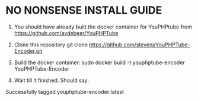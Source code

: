 # NO NONSENSE INSTALL GUIDE
1. You should have already built the docker container for YouPHPtube from https://github.com/avdebeer/YouPHPTube

2. Clone this repository
  git clone https://github.com/stevenj/YouPHPTube-Encoder.git

3. Build the docker container:
  sudo docker build -t youphptube-encoder YouPHPTube-Encoder

4. Wait till it finished. Should say:

  Successfully tagged youphptube-encoder:latest
